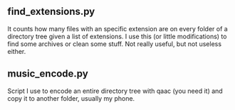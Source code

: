 ## find_extensions.py
It counts how many files with an specific extension are on every folder of a directory tree given a list of extensions.
I use this (or little modifications) to find some archives or clean some stuff. Not really useful, but not useless either.

## music_encode.py
Script I use to encode an entire directory tree with qaac (you need it) and copy it to another folder, usually my phone.

